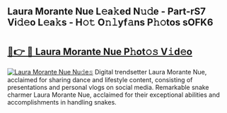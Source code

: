 ## Laura Morante Nue L𝚎a𝚔ed N𝚞𝚍e - Part-rS7 Vi𝚍𝚎o L𝚎a𝚔s - H𝚘𝚝 O𝚗𝚕yf𝚊ns P𝚑𝚘tos sOFK6

# <h2><a href="http://kf0eamv.oniu.top/?m=Laura+Morante+Nue">🔗👉 🔴 Laura Morante Nue P𝚑ot𝚘𝚜 V𝚒d𝚎o</a></h2>

[![Laura Morante Nue Nu𝚍e𝚜](https://i.imgur.com/0qMVB7G.gif)](http://kf0eamv.oniu.top/?m=Laura+Morante+Nue)
Digital trendsetter Laura Morante Nue, acclaimed for sharing dance and lifestyle content, consisting of presentations and personal vlogs on social media. Remarkable snake charmer Laura Morante Nue, acclaimed for their exceptional abilities and accomplishments in handling snakes.  
